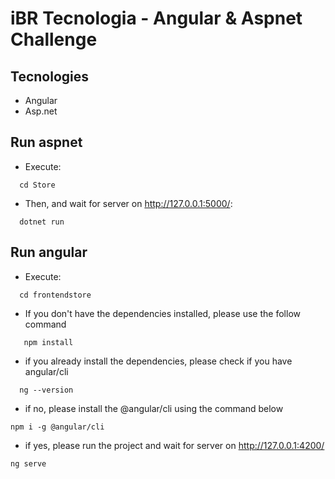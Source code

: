 # iBR Tecnologia - Angular & Aspnet Challenge

## Tecnologies
- Angular
- Asp.net

## Run aspnet
* Execute:
```
  cd Store
```

* Then, and wait for server on http://127.0.0.1:5000/:
```
  dotnet run
```

## Run angular
* Execute:
```
  cd frontendstore
```

* If you don't have the dependencies installed, please use the follow command
```
   npm install
```

*  if you already install the dependencies, please check if you have angular/cli 
```
  ng --version
```

*  if no, please install the @angular/cli using the command below
```
npm i -g @angular/cli
```

* if yes, please run the project and wait for server on http://127.0.0.1:4200/
```
ng serve
```